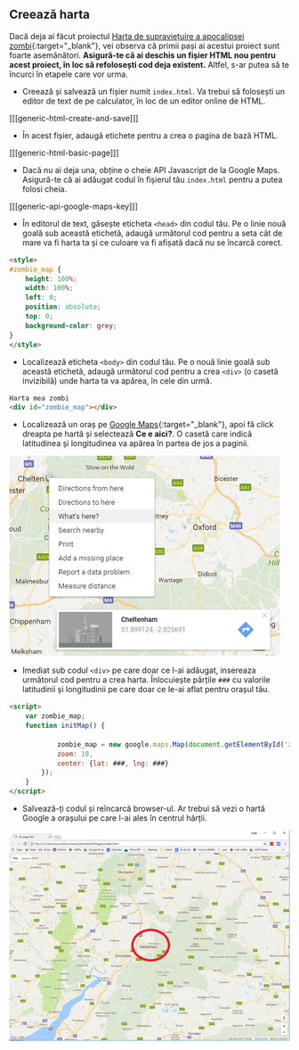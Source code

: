 ## Creează harta

Dacă deja ai făcut proiectul [Harta de supraviețuire a apocalipsei zombi](https://projects.raspberrypi.org/ro-RO/projects/zombie-apocalypse-map){:target="_blank"}, vei observa că primii pași ai acestui proiect sunt foarte asemănători. **Asigură-te că ai deschis un fișier HTML nou pentru acest proiect, în loc să refolosești cod deja existent.** Altfel, s-ar putea să te încurci în etapele care vor urma.

+ Creează și salvează un fișier numit `index.html`. Va trebui să folosești un editor de text de pe calculator, în loc de un editor online de HTML.

[[[generic-html-create-and-save]]]

+ În acest fișier, adaugă etichete pentru a crea o pagina de bază HTML.

[[[generic-html-basic-page]]]

+ Dacă nu ai deja una, obține o cheie API Javascript de la Google Maps. Asigură-te că ai adăugat codul în fișierul tău `index.html` pentru a putea folosi cheia.

[[[generic-api-google-maps-key]]]

+ În editorul de text, găsește eticheta `<head>` din codul tău. Pe o linie nouă goală sub această etichetă, adaugă următorul cod pentru a seta cât de mare va fi harta ta și ce culoare va fi afișată dacă nu se încarcă corect.

```html
<style>
#zombie_map {
    height: 100%;
    width: 100%;
    left: 0;
    position: absolute;
    top: 0;  
    background-color: grey;
}
</style>
```

+ Localizează eticheta `<body>` din codul tău. Pe o nouă linie goală sub această etichetă, adaugă următorul cod pentru a crea `<div>` (o casetă invizibilă) unde harta ta va apărea, în cele din urmă.

```html
Harta mea zombi
<div id="zombie_map"></div>
```

+ Localizează un oraș pe [Google Maps](http://maps.google.com){:target="_blank"}, apoi fă click dreapta pe hartă și selectează **Ce e aici?**. O casetă care indică latitudinea și longitudinea va apărea în partea de jos a paginii.

![Găsirea latitudinii și a longitudinii](images/whats-here.png)

+ Imediat sub codul `<div>` pe care doar ce l-ai adăugat, insereaza următorul cod pentru a crea harta. Înlocuiește părțile `###` cu valorile latitudinii și longitudinii pe care doar ce le-ai aflat pentru orașul tău.

```html
<script>
    var zombie_map;
    function initMap() {

            zombie_map = new google.maps.Map(document.getElementById('zombie_map'), {
            zoom: 10,
            center: {lat: ###, lng: ###}
        });
    }
</script>
```

+ Salvează-ți codul și reîncarcă browser-ul. Ar trebui să vezi o hartă Google a orașului pe care l-ai ales în centrul hărții.

![Hartă centrată](images/centered-map.png)